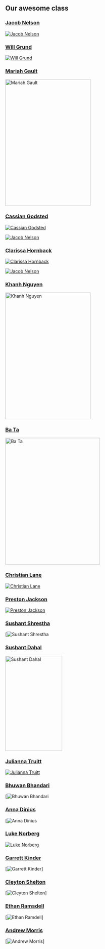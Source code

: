 ## Our awesome class

### [Jacob Nelson](https://github.com/NicholasCaporusso/NKU-ASE220-assignment-01/blob/2024-spring/students/Jacob_Nelson.md)

[![Jacob Nelson](https://github.com/NicholasCaporusso/NKU-ASE220-assignment-01/blob/2024-spring/students/Jacob_Nelson.png)](https://github.com/NicholasCaporusso/NKU-ASE220-assignment-01/blob/2024-spring/students/Jacob_Nelson.png)

### [Will Grund](https://github.com/NicholasCaporusso/NKU-ASE220-assignment-01/blob/2024-spring/students/Will_Grund.md)

[![Will Grund](https://github.com/NicholasCaporusso/NKU-ASE220-assignment-01/blob/2024-spring/students/Will_Grund.jpg)](https://github.com/NicholasCaporusso/NKU-ASE220-assignment-01/blob/2024-spring/students/Will_Grund.jpg)

### [Mariah Gault](https://github.com/NicholasCaporusso/NKU-ASE220-assignment-01/blob/2024-spring/students/Mariah_Gault.md)

<a href="https://github.com/NicholasCaporusso/NKU-ASE220-assignment-01/blob/2024-spring/students/Mariah_Gault.jpg?raw=true">
  <img src="https://github.com/NicholasCaporusso/NKU-ASE220-assignment-01/blob/2024-spring/students/Mariah_Gault.jpg?raw=true" width="270" height="400" alt="Mariah Gault">
</a>

### [Cassian Godsted](https://github.com/NicholasCaporusso/NKU-ASE220-assignment-01/blob/2024-spring/students/Cassian_Godsted.md)

[![Cassian Godsted](https://github.com/NicholasCaporusso/NKU-ASE220-assignment-01/blob/2024-spring/students/Cassian_Godsted.jpeg?raw=true)](https://github.com/NicholasCaporusso/NKU-ASE220-assignment-01/blob/2024-spring/students/Cassian_Godsted.jpeg?raw=true)

[![Jacob Nelson](https://github.com/NicholasCaporusso/NKU-ASE220-assignment-01/blob/2024-spring/students/Jacob_Nelson.png)](https://github.com/NicholasCaporusso/NKU-ASE220-assignment-01/blob/2024-spring/students/Jacob_Nelson.png)

### [Clarissa Hornback](https://github.com/NicholasCaporusso/NKU-ASE220-assignment-01/blob/2024-spring/students/clarissa_hornback.md)

[![Clarissa Hornback](https://github.com/NicholasCaporusso/NKU-ASE220-assignment-01/blob/2024-spring/students/clarissa_hornback.jpeg)](https://github.com/NicholasCaporusso/NKU-ASE220-assignment-01/blob/2024-spring/students/clarissa_hornback.jpeg)

[![Jacob Nelson](https://github.com/NicholasCaporusso/NKU-ASE220-assignment-01/blob/2024-spring/students/Jacob_Nelson.png)](https://github.com/NicholasCaporusso/NKU-ASE220-assignment-01/blob/2024-spring/students/Jacob_Nelson.png)

### [Khanh Nguyen](https://github.com/NicholasCaporusso/NKU-ASE220-assignment-01/blob/2024-spring/students/Khanh_Nguyen.md)

<a href="https://github.com/NicholasCaporusso/NKU-ASE220-assignment-01/blob/2024-spring/students/Khanh_Nguyen.png">
  <img src="https://github.com/NicholasCaporusso/NKU-ASE220-assignment-01/blob/2024-spring/students/Khanh_Nguyen.png" width="270" height="400" alt="Khanh Nguyen">
</a>

### [Ba Ta](https://github.com/NicholasCaporusso/NKU-ASE220-assignment-01/blob/2024-spring/students/Ba_Ta.md)

<a href="https://github.com/NicholasCaporusso/NKU-ASE220-assignment-01/blob/2024-spring/students/Ba_Ta.jpeg">
  <img src="https://github.com/NicholasCaporusso/NKU-ASE220-assignment-01/blob/2024-spring/students/Ba_Ta.jpeg" width="300" height="400" alt="Ba Ta">
</a>

### [Christian Lane](https://github.com/NicholasCaporusso/NKU-ASE220-assignment-01/blob/2024-spring/students/Christian_Lane.md)

[![Christian Lane](https://github.com/NicholasCaporusso/NKU-ASE220-assignment-01/blob/44d693e3887af6b9369063e6b5dc5678a9b44532/students/Christian_Lane.jpg)](https://github.com/NicholasCaporusso/NKU-ASE220-assignment-01/blob/44d693e3887af6b9369063e6b5dc5678a9b44532/students/Christian_Lane.jpg)

### [Preston Jackson](https://github.com/NicholasCaporusso/NKU-ASE220-assignment-01/blob/2024-spring/students/Preston_Jackson.md)

[![Preston Jackson](https://github.com/NicholasCaporusso/NKU-ASE220-assignment-01/blob/2024-spring/students/Preston_Jackson.jpg)](https://github.com/NicholasCaporusso/NKU-ASE220-assignment-01/blob/2024-spring/students/Preston_Jackson.jpg)

### [Sushant Shrestha](https://github.com/NicholasCaporusso/NKU-ASE220-assignment-01/blob/2024-spring/students/Sushant_Shrestha.md)

[![Sushant Shrestha](https://github.com/NicholasCaporusso/NKU-ASE220-assignment-01/blob/2024-spring/students/Sushant_Shrestha.jpg)

### [Sushant Dahal](https://github.com/NicholasCaporusso/NKU-ASE220-assignment-01/blob/2024-spring/students/Sushant_Dahal.md)

<a href="https://github.com/NicholasCaporusso/NKU-ASE220-assignment-01/blob/2024-spring/students/Sushant_Dahal.jpg">
  <img src="https://github.com/NicholasCaporusso/NKU-ASE220-assignment-01/blob/2024-spring/students/Sushant_Dahal.jpg" width="180" height="300" alt="Sushant Dahal">
</a>

### [Julianna Truitt](https://github.com/NicholasCaporusso/NKU-ASE220-assignment-01/blob/2024-spring/students/Julianna_Truitt.md)

[![Julianna Truitt](https://github.com/NicholasCaporusso/NKU-ASE220-assignment-01/blob/2024-spring/students/julianna_truitt.jpg)](https://github.com/NicholasCaporusso/NKU-ASE220-assignment-01/blob/2024-spring/students/julianna_truitt.jpg)

### [Bhuwan Bhandari](https://github.com/NicholasCaporusso/NKU-ASE220-assignment-01/blob/2024-spring/students/bhuwanbhandari.md)

[![Bhuwan Bhandari](https://github.com/NicholasCaporusso/NKU-ASE220-assignment-01/blob/2024-spring/students/bhuwanbhandari.JPG)

### [Anna Dinius](https://github.com/NicholasCaporusso/NKU-ASE220-assignment-01/blob/2024-spring/students/Anna_Dinius.md)

[![Anna Dinius](https://github.com/NicholasCaporusso/NKU-ASE220-assignment-01/blob/2024-spring/students/Anna_Dinius.jpg)

### [Luke Norberg](https://github.com/lukenorberg)

[![Luke Norberg](./students/Luke_Norberg.jpg)](https://github.com/NicholasCaporusso/NKU-ASE220-assignment-01/blob/2024-spring/students/Luke_Norberg.jpg)

### [Garrett Kinder](https://github.com/NicholasCaporusso/NKU-ASE220-assignment-01/blob/2024-spring/students/Garrett_Kinder.md)
[![Garrett Kinder](https://github.com/NicholasCaporusso/NKU-ASE220-assignment-01/blob/2024-spring/students/Garrett_Kinder.jpeg)]

### [Cleyton Shelton](https://github.com/NicholasCaporusso/NKU-ASE220-assignment-01/blob/2024-spring/students/cleyton_shelton.md)
[![Cleyton Shelton]()]

### [Ethan Ramsdell](https://github.com/NicholasCaporusso/NKU-ASE220-assignment-01/blob/2024-spring/students/Ethan_Ramsdell.md)
[![Ethan Ramdell](https://github.com/NicholasCaporusso/NKU-ASE220-assignment-01/blob/2024-spring/students/Ethan_Ramsdell.jpg)]

### [Andrew Morris](https://github.com/NicholasCaporusso/NKU-ASE220-assignment-01/blob/2024-spring/students/Andrew_Morris.md)
[![Andrew Morris](https://github.com/NicholasCaporusso/NKU-ASE220-assignment-01/blob/2024-spring/students/Andrew_Morris.jpg)]